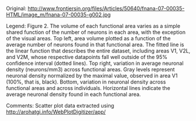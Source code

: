 Original:
http://www.frontiersin.org/files/Articles/50640/fnana-07-00035-HTML/image_m/fnana-07-00035-g002.jpg

Legend:
Figure 2. The volume of each functional area varies as a simple shared function of the number of neurons in each area, with the exception of the visual areas. Top left, area volume plotted as a function of the average number of neurons found in that functional area. The fitted line is the linear function that describes the entire dataset, including areas V1, V2L, and V2M, whose respective datapoints fall well outside of the 95% confidence interval (dotted lines). Top right, variation in average neuronal density (neurons/mm3) across functional areas. Gray levels represent neuronal density normalized by the maximal value, observed in area V1 (100%, that is, black). Bottom, variation in neuronal density across functional areas and across individuals. Horizontal lines indicate the average neuronal density found in each functional area.

Comments:
Scatter plot data extracted using http://arohatgi.info/WebPlotDigitizer/app/
